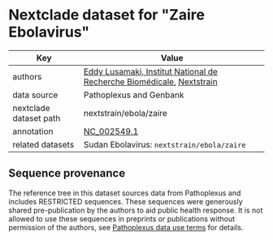 # Nextclade dataset for "Zaire Ebolavirus"

| Key                    | Value                                                                           |
| ---------------------- | ------------------------------------------------------------------------------- |
| authors                | [Eddy Lusamaki, Institut National de Recherche Biomédicale](https://inrb.net), [Nextstrain](https://nextstrain.org) |
| data source            | Pathoplexus and Genbank                                                                         |
| nextclade dataset path | nextstrain/ebola/zaire                                                          |
| annotation             | [NC_002549.1](https://www.ncbi.nlm.nih.gov/nuccore/NC_002549)                   |
| related datasets       | Sudan Ebolavirus: `nextstrain/ebola/zaire`                                      |



## Sequence provenance

The reference tree in this dataset sources data from Pathoplexus and includes RESTRICTED sequences.
These sequences were generously shared pre-publication by the authors to aid public health response.
It is not allowed to use these sequences in preprints or publications without permission of the authors, see [Pathoplexus data use terms](https://pathoplexus.org/about/terms-of-use/data-use-terms) for details.

